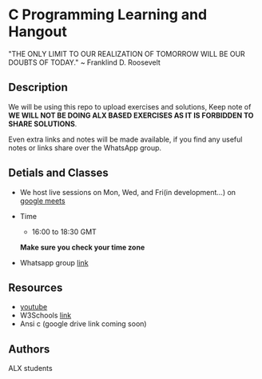 # C Programming Learning and Hangout

"THE ONLY LIMIT TO OUR REALIZATION OF TOMORROW WILL BE OUR DOUBTS OF TODAY." ~ Franklind D. Roosevelt

## Description

We will be using this repo to upload exercises and solutions, Keep note of **WE WILL NOT BE DOING ALX BASED EXERCISES AS IT IS FORBIDDEN TO SHARE SOLUTIONS**.

Even extra links and notes will be made available, if you find any useful notes or links share over the WhatsApp group.

## Detials and Classes

* We host live sessions on Mon, Wed, and Fri(in development...) on [google meets](https://meet.google.com/iia-arzj-dfh)
* Time
   	- 16:00 to 18:30 GMT
	
	**Make sure you check your time zone**
* Whatsapp group [link](https://chat.whatsapp.com/IPZAiFeg7dVCkZ1hH28pgj)

## Resources

* [youtube](https://youtu.be/EjavYOFoJJ0)
* W3Schools [link](https://www.w3schools.com)
* Ansi c (google drive link coming soon)

## Authors

ALX students

